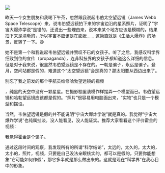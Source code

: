 
![](https://substackcdn.com/image/fetch/w_1456,c_limit,f_auto,q_auto:good,fl_progressive:steep/https%3A%2F%2Fbucketeer-e05bbc84-baa3-437e-9518-adb32be77984.s3.amazonaws.com%2Fpublic%2Fimages%2F98bc004e-82fb-47da-aef3-dffebc863e4f_2388x1344.jpeg)


昨天一个女生朋友和我喝下午茶，忽然跟我说起韦伯太空望远镜（James Webb Space Telescope）来，说韦伯望远镜拍下来的宇宙边沿的星系照片，证明了“宇宙大爆炸学说”是错的，还说出一些理由来，说本来某个地方应该是模糊的，结果拍下来是清晰的，所以宇宙不应该是在膨胀…… 这简直就是《生活大爆炸》的场景，反转了一下。😄

她不是第一个和我说起韦伯望远镜并赞叹不已的女孩子。听了之后，我感叹科学界细致到位的宣传（propaganda），连非科技界的女孩子都知道这么详细的信息。但是对于我来说，很显然韦伯望远镜是不存在的。一朝是骗子，永远是骗子。登月，空间站都是假的，难道这个“太空望远镜”会是真的？那太阳要从西边出来了。

别忘了我之前发的那个宇航员维修哈勃望远镜的视频

<div id="youtube2-xgbUbdC6kbo" class="youtube-wrap" data-attrs="{&quot;videoId&quot;:&quot;xgbUbdC6kbo&quot;,&quot;startTime&quot;:null,&quot;endTime&quot;:null}">



，纯黑的天空中没有一颗星星。在摄影棚里装模作样摆弄一个模型而已。韦伯望远镜和哈勃望远镜应该都是假的。“照片”很容易用电脑画出来，“实物”也只是一个模型和摆设。

当然，韦伯望远镜是假的并不能说明“宇宙大爆炸学说”就是真的。我觉得“宇宙大爆炸学说”也纯属扯淡，没人能看见，没人能证实。推荐大家看看这个评价霍金的视频：

<div id="youtube2-d0Zjc9WYZNA" class="youtube-wrap" data-attrs="{&quot;videoId&quot;:&quot;d0Zjc9WYZNA&quot;,&quot;startTime&quot;:null,&quot;endTime&quot;:null}">



我觉得霍金是个骗子。

通过这段时间的观察，我发现所有的所谓“科学结论”，太远的，太久的，太大的，太小的，照片，视频，只要是自己没法亲眼核实的，都可以是假的。只要你能想象“它可能如何作假”，那它多半就是那么做出来的。这就是现在“科学界”在我心目中的形象。

